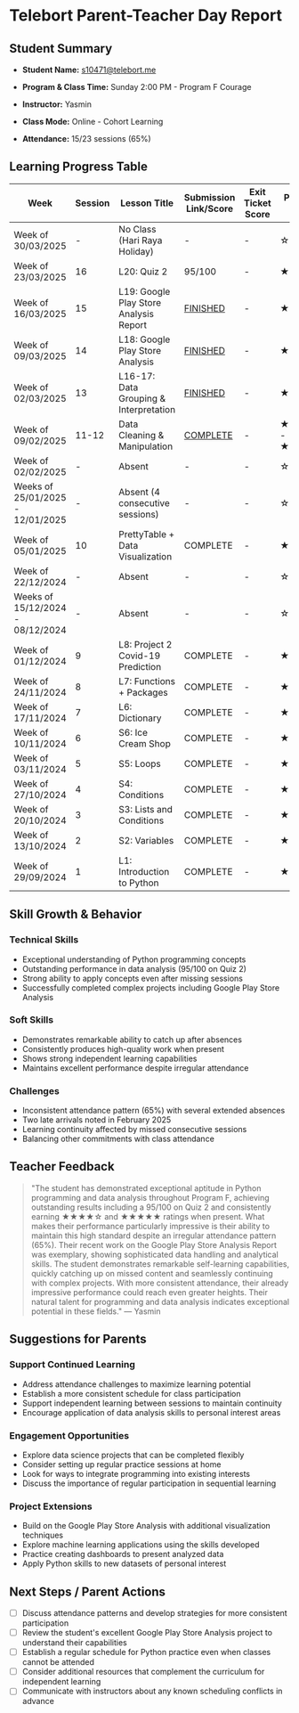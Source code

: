 # Telebort Parent-Teacher Day Report

## Student Summary

- **Student Name:** s10471@telebort.me

- **Program & Class Time:** Sunday 2:00 PM - Program F Courage

- **Instructor:** Yasmin

- **Class Mode:** Online - Cohort Learning

- **Attendance:** 15/23 sessions (65%)


## Learning Progress Table

| Week | Session | Lesson Title | Submission Link/Score | Exit Ticket Score | Progress Rating |
|------|---------|-------------|----------------------|-------------------|-----------------|
| Week of 30/03/2025 | - | No Class (Hari Raya Holiday) | - | - | ☆☆☆☆☆ |
| Week of 23/03/2025 | 16 | L20: Quiz 2 | 95/100 | - | ★★★★★ |
| Week of 16/03/2025 | 15 | L19: Google Play Store Analysis Report | [FINISHED](https://drive.google.com/drive/folders/1C0byNcf153wYJHSK-ugn2tC7ztou2Mv1?usp=sharing) | - | ★★★★★ |
| Week of 09/03/2025 | 14 | L18: Google Play Store Analysis |[ FINISHED](https://drive.google.com/drive/folders/1C0byNcf153wYJHSK-ugn2tC7ztou2Mv1?usp=sharing) | - | ★★★★☆ |
| Week of 02/03/2025 | 13 | L16-17: Data Grouping & Interpretation | [FINISHED](https://drive.google.com/drive/folders/1C0byNcf153wYJHSK-ugn2tC7ztou2Mv1?usp=sharing) | - | ★★★★☆ |
| Week of 09/02/2025 | 11-12 | Data Cleaning & Manipulation | [COMPLETE](https://drive.google.com/drive/folders/1C0byNcf153wYJHSK-ugn2tC7ztou2Mv1?usp=sharing) | - | ★★★★☆ - ★★★★★ |
| Week of 02/02/2025 | - | Absent | - | - | ☆☆☆☆☆ |
| Weeks of 25/01/2025 - 12/01/2025 | - | Absent (4 consecutive sessions) | - | - | ☆☆☆☆☆ |
| Week of 05/01/2025 | 10 | PrettyTable + Data Visualization | COMPLETE | - | ★★★★☆ |
| Week of 22/12/2024 | - | Absent | - | - | ☆☆☆☆☆ |
| Weeks of 15/12/2024 - 08/12/2024 | - | Absent | - | - | ☆☆☆☆☆ |
| Week of 01/12/2024 | 9 | L8: Project 2 Covid-19 Prediction | COMPLETE | - | ★★★★★ |
| Week of 24/11/2024 | 8 | L7: Functions + Packages | COMPLETE | - | ★★★★★ |
| Week of 17/11/2024 | 7 | L6: Dictionary | COMPLETE | - | ★★★★☆ |
| Week of 10/11/2024 | 6 | S6: Ice Cream Shop | COMPLETE | - | ★★★★☆ |
| Week of 03/11/2024 | 5 | S5: Loops | COMPLETE | - | ★★★★☆ |
| Week of 27/10/2024 | 4 | S4: Conditions | COMPLETE | - | ★★★★☆ |
| Week of 20/10/2024 | 3 | S3: Lists and Conditions | COMPLETE | - | ★★★★☆ |
| Week of 13/10/2024 | 2 | S2: Variables | COMPLETE | - | ★★★★☆ |
| Week of 29/09/2024 | 1 | L1: Introduction to Python | COMPLETE | - | ★★★★☆ |

## Skill Growth & Behavior

### Technical Skills
- Exceptional understanding of Python programming concepts
- Outstanding performance in data analysis (95/100 on Quiz 2)
- Strong ability to apply concepts even after missing sessions
- Successfully completed complex projects including Google Play Store Analysis

### Soft Skills
- Demonstrates remarkable ability to catch up after absences
- Consistently produces high-quality work when present
- Shows strong independent learning capabilities
- Maintains excellent performance despite irregular attendance

### Challenges
- Inconsistent attendance pattern (65%) with several extended absences
- Two late arrivals noted in February 2025
- Learning continuity affected by missed consecutive sessions
- Balancing other commitments with class attendance

## Teacher Feedback
> "The student has demonstrated exceptional aptitude in Python programming and data analysis throughout Program F, achieving outstanding results including a 95/100 on Quiz 2 and consistently earning ★★★★☆ and ★★★★★ ratings when present. What makes their performance particularly impressive is their ability to maintain this high standard despite an irregular attendance pattern (65%). Their recent work on the Google Play Store Analysis Report was exemplary, showing sophisticated data handling and analytical skills. The student demonstrates remarkable self-learning capabilities, quickly catching up on missed content and seamlessly continuing with complex projects. With more consistent attendance, their already impressive performance could reach even greater heights. Their natural talent for programming and data analysis indicates exceptional potential in these fields." — Yasmin

## Suggestions for Parents

### Support Continued Learning
- Address attendance challenges to maximize learning potential
- Establish a more consistent schedule for class participation
- Support independent learning between sessions to maintain continuity
- Encourage application of data analysis skills to personal interest areas

### Engagement Opportunities
- Explore data science projects that can be completed flexibly
- Consider setting up regular practice sessions at home
- Look for ways to integrate programming into existing interests
- Discuss the importance of regular participation in sequential learning

### Project Extensions
- Build on the Google Play Store Analysis with additional visualization techniques
- Explore machine learning applications using the skills developed
- Practice creating dashboards to present analyzed data
- Apply Python skills to new datasets of personal interest

## Next Steps / Parent Actions
- [ ] Discuss attendance patterns and develop strategies for more consistent participation
- [ ] Review the student's excellent Google Play Store Analysis project to understand their capabilities
- [ ] Establish a regular schedule for Python practice even when classes cannot be attended
- [ ] Consider additional resources that complement the curriculum for independent learning
- [ ] Communicate with instructors about any known scheduling conflicts in advance
